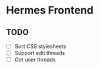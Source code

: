 # Hermes Frontend

## TODO

- [ ] Sort CSS stylesheets
- [ ] Support edit threads
- [ ] Get user threads
